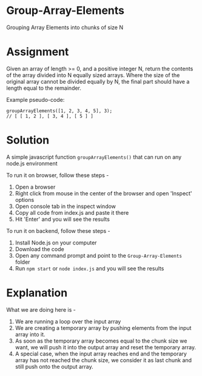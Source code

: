 # Group-Array-Elements

Grouping Array Elements into chunks of size N

# Assignment

Given an array of length >= 0, and a positive integer N, return the contents of the array divided into N
equally sized arrays.
Where the size of the original array cannot be divided equally by N, the final part should have a length equal
to the remainder.

Example pseudo-code:

```
groupArrayElements([1, 2, 3, 4, 5], 3);
// [ [ 1, 2 ], [ 3, 4 ], [ 5 ] ]
```

# Solution

A simple javascript function `groupArrayElements()` that can run on any node.js environment

To run it on browser, follow these steps -
1. Open a browser
2. Right click from mouse in the center of the browser and open 'Inspect' options
3. Open console tab in the inspect window
4. Copy all code from index.js and paste it there
5. Hit 'Enter' and you will see the results

To run it on backend, follow these steps - 
1. Install Node.js on your computer
2. Download the code
3. Open any command prompt and point to the `Group-Array-Elements` folder
4. Run `npm start` or `node index.js` and you will see the results

# Explanation

What we are doing here is -
1. We are running a loop over the input array
2. We are creating a temporary array by pushing elements from the input array into it.
3. As soon as the temporary array becomes equal to the chunk size we want, we will push it into the output array and reset the temporary array.
4. A special case, when the input array reaches end and the temporary array has not reached the chunk size, we consider it as last chunk and still push onto the output array.
